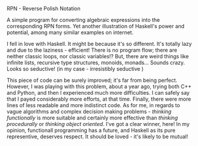 RPN - Reverse Polish Notation

A simple program for converting algebraic expressions into the corresponding RPN forms. Yet another illustration of Haskell's power and potential, among many similar examples on internet.

I fell in love with Haskell. It might be because it's so different. It's totally lazy and due to the laziness - efficient! There is no program flow; there are neither classic loops, nor classic variables!? But, there are weird things like infinite lists, recursive type structures, monoids, monads... Sounds crazy. Looks so seductive! (in my case - irresistibly seductive <!--img src="http://www.animated-gifs.eu/category_emoticons/smilies-love/0022.gif" alt="mutual love" height="25" width="37"--> ) 

This piece of code can be surely  improved; it's far from being perfect. However, I was playing with this problem, about a year ago, trying both C++ and Python, and then I experienced much more difficulties. I can safely say that I payed considerably more efforts, at that time. Finally, there were more lines of less readable and more indistinct code. As for me, in regards to vague algorithms and complex decision making problems - <i>thinking functionally</i> is more suitable and certainly more effective than <i>thinking procedurally</i> or <i>thinking object oriented</i>. I've got a clear winner, here! In my opinion, functionall programming has a future, and Haskell as its pure representive, deserves respect. It should be loved - it's likely to be mutual! 
